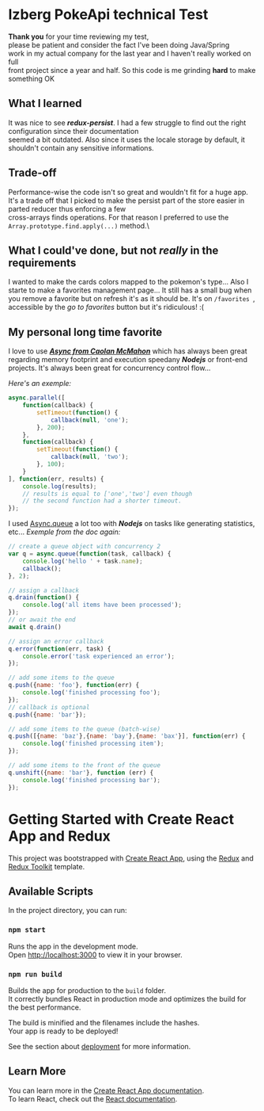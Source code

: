 # Izberg PokeApi technical Test

**Thank you** for your time reviewing my test,\
please be patient and consider the fact I've been doing Java/Spring\
work in my actual company for the last year and I haven't really worked on full\
front project since a year and half. So this code is me grinding **hard** to make something OK

## What I learned

It was nice to see ***redux-persist***.
I had a few struggle to find out the right configuration since their documentation\
seemed a bit outdated.
Also since it uses the locale storage by default, it shouldn't contain any sensitive informations.

## Trade-off
Performance-wise the code isn't so great and wouldn't fit for a huge app.\
It's a trade off that I picked to make the persist part of the store easier in parted reducer thus enforcing a few \
cross-arrays finds operations.
For that reason I preferred to use the ```Array.prototype.find.apply(...)``` method.\

## What I could've done, but not *really* in the requirements

I wanted to make the cards colors mapped to the pokemon's type...
Also I starte to make a favorites management page...
It still has a small bug when you remove a favorite but on refresh it's as it should be.
It's on ```/favorites ```, accessible by the *go to favorites* button but it's ridiculous! :(

## My personal long time favorite

I love to use ***[Async from Caolan McMahon](https://caolan.github.io/async/v3/)*** which has always been great regarding memory footprint and execution speedany ***Nodejs*** or front-end projects. 
It's always been great for concurrency control flow...

*Here's an exemple:*
```javascript
async.parallel([
    function(callback) {
        setTimeout(function() {
            callback(null, 'one');
        }, 200);
    },
    function(callback) {
        setTimeout(function() {
            callback(null, 'two');
        }, 100);
    }
], function(err, results) {
    console.log(results);
    // results is equal to ['one','two'] even though
    // the second function had a shorter timeout.
});
```

I used [Async.queue](https://caolan.github.io/async/v3/docs.html#queue) a lot too with ***Nodejs*** on tasks like generating statistics, etc...
*Exemple from the doc again:*

```javascript
// create a queue object with concurrency 2
var q = async.queue(function(task, callback) {
    console.log('hello ' + task.name);
    callback();
}, 2);

// assign a callback
q.drain(function() {
    console.log('all items have been processed');
});
// or await the end
await q.drain()

// assign an error callback
q.error(function(err, task) {
    console.error('task experienced an error');
});

// add some items to the queue
q.push({name: 'foo'}, function(err) {
    console.log('finished processing foo');
});
// callback is optional
q.push({name: 'bar'});

// add some items to the queue (batch-wise)
q.push([{name: 'baz'},{name: 'bay'},{name: 'bax'}], function(err) {
    console.log('finished processing item');
});

// add some items to the front of the queue
q.unshift({name: 'bar'}, function (err) {
    console.log('finished processing bar');
});
```


# Getting Started with Create React App and Redux

This project was bootstrapped with [Create React App](https://github.com/facebook/create-react-app), using the [Redux](https://redux.js.org/) and [Redux Toolkit](https://redux-toolkit.js.org/) template.

## Available Scripts

In the project directory, you can run:

### `npm start`

Runs the app in the development mode.\
Open [http://localhost:3000](http://localhost:3000) to view it in your browser.

### `npm run build`

Builds the app for production to the `build` folder.\
It correctly bundles React in production mode and optimizes the build for the best performance.

The build is minified and the filenames include the hashes.\
Your app is ready to be deployed!

See the section about [deployment](https://facebook.github.io/create-react-app/docs/deployment) for more information.

## Learn More
You can learn more in the [Create React App documentation](https://facebook.github.io/create-react-app/docs/getting-started).\
To learn React, check out the [React documentation](https://reactjs.org/).
